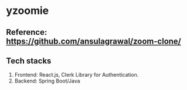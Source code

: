 # yzoomie

## Reference: https://github.com/ansulagrawal/zoom-clone/
## Tech stacks
1. Frontend: React.js, Clerk Library for Authentication.
2. Backend: Spring Boot/Java
   
